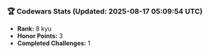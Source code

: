 ### 🏆 Codewars Stats (Updated: 2025-08-17 05:09:54 UTC)

- **Rank:** 8 kyu
- **Honor Points:** 3
- **Completed Challenges:** 1
